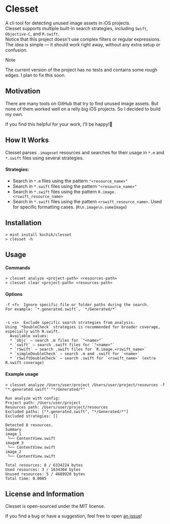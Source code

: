 # Clesset
A cli tool for detecting unused image assets in iOS projects.\
Clesset supports multiple built-in search strategies, including `Swift`, `Objective-C`, and `R.swift`.\
Notice that this project doesn't use complex filters or regular expressions.\
The idea is simple — it should work right away, without any extra setup or confusion.


> [!NOTE]
> The current version of the project has no tests and contains some rough edges.
> I plan to fix this soon.

## Motivation
There are many tools on GitHub that try to find unused image assets.
But none of them worked well on a relly big iOS projects.
So I decided to build my own.

If you find this helpful for your work, I’ll be happy!🙂

## How It Works
Clesset parses `.imageset` resources and searches for their usage in `*.m` and `*.swift` files using several strategies.
#### Strategies:
* Search in `*.m` files using the pattern `"<resource_name>"`
* Search in `*.swift` files using the pattern `"<resource_name>"`
* Search in `*.swift` files using the pattern `R.image.<rswift_resource_name>`
* Search in `*.swift` files using the pattern `<rswift_resource_name>`. Used for specific formatting cases. (`R\n.image\n.someImage`)
## Installation
```shell
> mint install kochik/clesset
> clesset -h
```
## Usage
#### Commands
```shell
> clesset analyze <project-path> <resources-path>
> clesset clear <project-path> <resources-path>
```
#### Options
```
-f <f>  Ignore specific file or folder paths during the search.
For example: `*.generated.swift`, `*/Generated/*`


-s <s>  Exclude specific search strategies from analysis.
Using `*DoubleCheck` strategies is recommended for broader coverage, especially with R.swift.
  Available values:
  * `objc` – search .m files for `"<name>"`
  * `swift` – search .swift files for `"<name>"`
  * `rSwift` – search .swift files for `R.image.<rswift_name>`
  * `simpleDoubleCheck` – search .m and .swift for `<name>`
  * `rSwiftDoubleCheck` – search .swift for `<rswift_name>` (extra R.swift coverage)
```
#### Example usage
```shell
> clesset analyze /Users/user/project /Users/user/project/resources -f "*.generated.swift" "*/Generated/*"

Run analyze with config:
Project path: /Users/user/project
Resources path: /Users/user/project/resources
Excluded paths: ["*.generated.swift", "*/Generated/*"]
Excluded strategies: []

Detected 8 resources.
Summary
image_1
 └── ContentView.swift
image#_3
 └── ContentView.swift
image_2
 └── ContentView.swift

Total resources: 8 / 6324224 bytes
Used resources: 3 / 1634304 bytes
Unused resources: 5 / 4689920 bytes
Total time: 0.0085
```
## License and Information
Clesset is open-sourced under the MIT license.

If you find a bug or have a suggestion, feel free to open [an issue](https://github.com/kochik/clesset/issues/new)!
